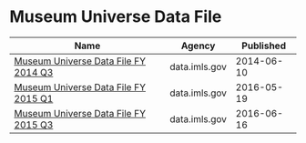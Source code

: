 # Museum Universe Data File

Name | Agency | Published
---- | ---- | ---------
[Museum Universe Data File FY 2014 Q3](../datasets/5rw9-2vgh.md) | data.imls.gov | 2014-06-10
[Museum Universe Data File FY 2015 Q1](../datasets/bqh6-bapa.md) | data.imls.gov | 2016-05-19
[Museum Universe Data File FY 2015 Q3](../datasets/ku5e-zr2b.md) | data.imls.gov | 2016-06-16

